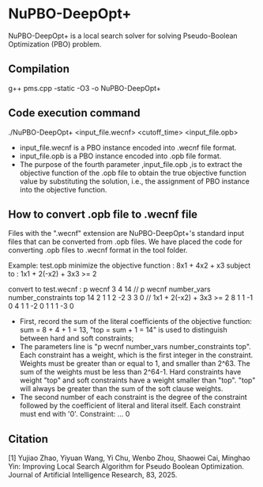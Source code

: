 # NuPBO-DeepOpt+

NuPBO-DeepOpt+ is a local search solver for solving Pseudo-Boolean Optimization (PBO) problem.

## Compilation

g++ pms.cpp -static -O3 -o NuPBO-DeepOpt+

## Code execution command

./NuPBO-DeepOpt+ <input_file.wecnf> <cutoff_time> <seed> <input_file.opb>

- input_file.wecnf is a PBO instance encoded into .wecnf file format.
- input_file.opb is a PBO instance encoded into .opb file format.
- The purpose of the fourth parameter ,input_file.opb ,is to extract the objective function of the .opb file to obtain the true objective function value by substituting the solution, i.e., the assignment of PBO instance into the objective function.

## How to convert .opb file to .wecnf file

Files with the ".wecnf" extension are NuPBO-DeepOpt+'s standard input files that can be converted from .opb files.
We have placed the code for converting .opb files to .wecnf format in the tool folder.

Example: test.opb
minimize the objective function :  8x1 + 4x2 + x3
subject to :                      1x1 + 2(-x2) + 3x3 >= 2

convert to test.wecnf :
								p wecnf 3 4 14        // p wecnf number_vars number_constraints top
								14 2 1 1 2 -2 3 3 0   // 1x1 + 2(-x2) + 3x3 >= 2
								8 1 1 -1 0
								4 1 1 -2 0
								1 1 1 -3 0
								
- First, record the sum of the literal coefficients of the objective function: sum = 8 + 4 + 1 = 13,
  "top = sum + 1 =  14" is used to distinguish between hard and soft constraints;
- The parameters line is "p wecnf number_vars number_constraints top". Each constraint has a weight, which is the first integer in the constraint. 
  Weights must be greater than or equal to 1, and smaller than 2^63. The sum of the weights must be less than 2^64-1. 
  Hard constraints have weight "top" and soft constraints have a weight smaller than "top". "top" will always be greater than the sum of the soft clause weights. 
- The second number of each constraint is the degree of the constraint followed by the coefficient of literal and literal itself. 
  Each constraint must end with '0'. Constraint: <weight> <degree> <coeff> <lit> ... <coeff> <lit> 0

## Citation

[1] Yujiao Zhao, Yiyuan Wang, Yi Chu, Wenbo Zhou, Shaowei Cai, Minghao Yin: Improving Local Search Algorithm for Pseudo Boolean Optimization. Journal of Artificial Intelligence Research, 83, 2025.







